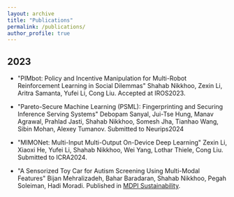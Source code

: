 ```yaml
---
layout: archive
title: "Publications"
permalink: /publications/
author_profile: true
---
```

## 2023

- "PIMbot: Policy and Incentive Manipulation for Multi-Robot Reinforcement Learning in Social Dilemmas" Shahab Nikkhoo, Zexin Li, Aritra Samanta, Yufei Li, Cong Liu. Accepted at IROS2023.

- "Pareto-Secure Machine Learning (PSML): Fingerprinting and Securing Inference Serving Systems" Debopam Sanyal, Jui-Tse Hung, Manav Agrawal, Prahlad Jasti, Shahab Nikkhoo, Somesh Jha, Tianhao Wang, Sibin Mohan, Alexey Tumanov. Submitted to Neurips2024

- "MIMONet: Multi-Input Multi-Output On-Device Deep Learning" Zexin Li, Xiaoxi He, Yufei Li, Shahab Nikkhoo, Wei Yang, Lothar Thiele, Cong Liu. Submitted to ICRA2024.

- "A Sensorized Toy Car for Autism Screening Using Multi-Modal Features" Bijan Mehralizadeh, Bahar Baradaran, Shahab Nikkhoo, Pegah Soleiman, Hadi Moradi. Published in <a href="https://www.mdpi.com/2071-1050/15/10/7790">MDPI Sustainability</a>.